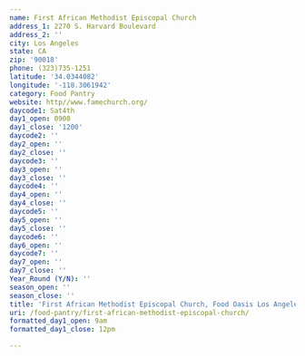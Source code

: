 ```yaml
---
name: First African Methodist Episcopal Church
address_1: 2270 S. Harvard Boulevard
address_2: ''
city: Los Angeles
state: CA
zip: '90018'
phone: (323)735-1251
latitude: '34.0344082'
longitude: '-118.3061942'
category: Food Pantry
website: http//www.famechurch.org/
daycode1: Sat4th
day1_open: 0900
day1_close: '1200'
daycode2: ''
day2_open: ''
day2_close: ''
daycode3: ''
day3_open: ''
day3_close: ''
daycode4: ''
day4_open: ''
day4_close: ''
daycode5: ''
day5_open: ''
day5_close: ''
daycode6: ''
day6_open: ''
daycode7: ''
day7_open: ''
day7_close: ''
Year_Round (Y/N): ''
season_open: ''
season_close: ''
title: 'First African Methodist Episcopal Church, Food Oasis Los Angeles'
uri: /food-pantry/first-african-methodist-episcopal-church/
formatted_day1_open: 9am
formatted_day1_close: 12pm

---
```

